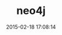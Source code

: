 ---
layout: post
title:  "neo4j"
repo:   "neo4jrb/neo4j"
date:   2015-02-18 17:08:14
gemurl: https://github.com/neo4jrb/neo4j/
---